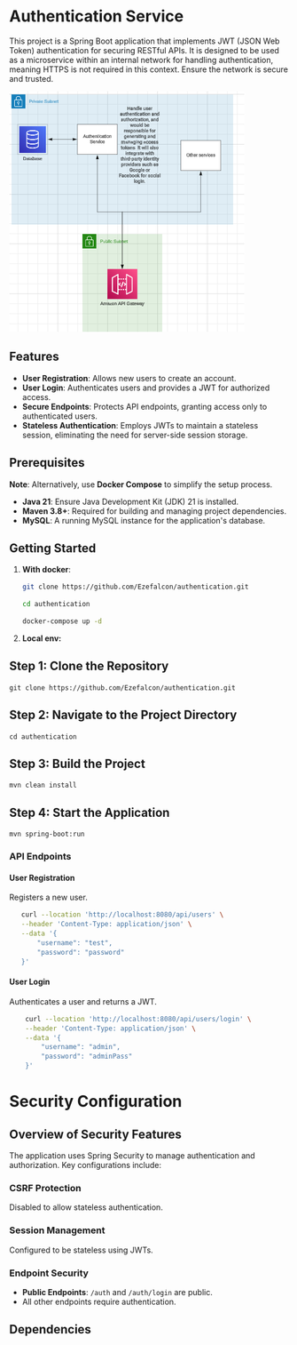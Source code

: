 # Authentication Service

This project is a Spring Boot application that implements JWT (JSON Web Token) authentication for securing RESTful APIs.
It is designed to be used as a microservice within an internal network for handling authentication, meaning HTTPS is not required in this context. Ensure the network is secure and trusted.

![diagram.png](diagram.png)
## Features

- **User Registration**: Allows new users to create an account.
- **User Login**: Authenticates users and provides a JWT for authorized access.
- **Secure Endpoints**: Protects API endpoints, granting access only to authenticated users.
- **Stateless Authentication**: Employs JWTs to maintain a stateless session, eliminating the need for server-side session storage.

## Prerequisites

**Note**: Alternatively, use **Docker Compose** to simplify the setup process.

- **Java 21**: Ensure Java Development Kit (JDK) 21 is installed.
- **Maven 3.8+**: Required for building and managing project dependencies.
- **MySQL**: A running MySQL instance for the application's database.


## Getting Started

1. **With docker**:
   ```bash
   git clone https://github.com/Ezefalcon/authentication.git
   ```
    ```bash
   cd authentication
   ```
   ```bash
   docker-compose up -d
   ```

2. **Local env:**

## Step 1: Clone the Repository
    git clone https://github.com/Ezefalcon/authentication.git

## Step 2: Navigate to the Project Directory
    cd authentication

## Step 3: Build the Project
    mvn clean install

## Step 4: Start the Application
    mvn spring-boot:run

### API Endpoints

#### User Registration

Registers a new user.

 ```bash
    curl --location 'http://localhost:8080/api/users' \
    --header 'Content-Type: application/json' \
    --data '{
        "username": "test",
        "password": "password"
    }'
```

#### User Login

Authenticates a user and returns a JWT.

```bash 
    curl --location 'http://localhost:8080/api/users/login' \
    --header 'Content-Type: application/json' \
    --data '{
        "username": "admin",
        "password": "adminPass"
    }'
```

# Security Configuration
## Overview of Security Features

The application uses Spring Security to manage authentication and authorization. Key configurations include:

### CSRF Protection
Disabled to allow stateless authentication.

### Session Management
Configured to be stateless using JWTs.

### Endpoint Security
*   **Public Endpoints**: `/auth` and `/auth/login` are public.
*   All other endpoints require authentication.

## Dependencies
